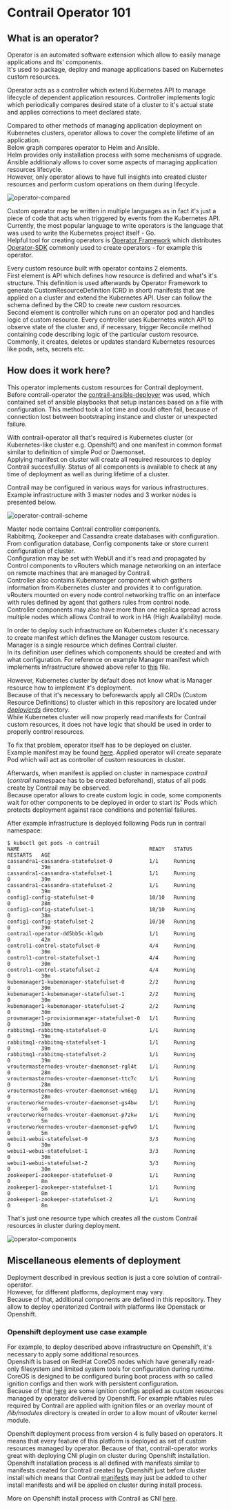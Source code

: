 # Contrail Operator 101

## What is an operator?

Operator is an automated software extension which allow to easily manage applications and its' components.<br/>
It's used to package, deploy and manage applications based on Kubernetes custom resources.

Operator acts as a controller which extend Kubernetes API to manage lifecycle of dependent application resources. Controller implements logic which periodically compares desired state of a cluster to it's actual state and applies corrections to meet declared state.

Compared to other methods of managing application deployment on Kubernetes clusters, operator allows to cover the complete lifetime of an application.<br/>
Below graph compares operator to Helm and Ansible.<br/>
Helm provides only installation process with some mechanisms of upgrade.
Ansible additionaly allows to cover some aspects of managing application resources lifecycle.<br/>
However, only operator allows to have full insights into created cluster resources and perform custom operations on them during lifecycle.

![operator-compared](images/operator-compared.png)

Custom operator may be written in multiple languages as in fact it's just a piece of code  that acts when triggered by events from the Kubernetes API.<br/>
Currently, the most popular language to write operators is the language that was used to write the Kubernetes project itself - Go.<br/>
Helpful tool for creating operators is [Operator Framework](https://github.com/operator-framework) which distributes [Operator-SDK](https://github.com/operator-framework/operator-sdk) commonly used to create operators - for example this operator.

Every custom resource built with operator contains 2 elements.<br/>
First element is API which defines how resource is defined and what's it's structure.
This definition is used afterwards by Operator Framework to generate CustomResourceDefinition (CRD in short) manifests that are applied on a cluster and extend the Kubernetes API. User can follow the schema defined by the CRD to create new custom resources.<br/>
Second element is controller which runs on an operator pod and handles logic of custom resource.
Every controller uses Kubernetes watch API to observe state of the cluster and, if necessary, trigger Reconcile method containing code describing logic of the particular custom resource.
Commonly, it creates, deletes or updates standard Kubernetes resources like pods, sets, secrets etc.

## How does it work here?

This operator implements custom resources for Contrail deployment.<br/>
Before contrail-operator the [contrail-ansible-deployer](https://github.com/tungstenfabric/tf-ansible-deployer) was used, which contained
set of ansible playbooks that setup instances based on a file with configuration.
This method took a lot time and could often fail, because of connection lost between bootstraping instance and cluster or unexpected failure.

With contrail-operator all that's required is Kubernetes cluster (or Kubernetes-like cluster e.g. Openshift) and one manifest in common format similar to definition of simple Pod or Daemonset.<br/>
Applying manifest on cluster will create all required resources to deploy Contrail succesfullly. Status of all components is available to check at any time of deployment as well as during lifetime of a cluster.

Contrail may be configured in various ways for various infrastructures.<br/>
Example infrastructure with 3 master nodes and 3 worker nodes is presented below.

![operator-contrail-scheme](images/operator-contrail-scheme.png)

Master node contains Contrail controller components.<br/>
Rabbitmq, Zookeeper and Cassandra create databases with configuration.<br/>
From configuration database, Config components take or store current configuration of cluster.<br/>
Configuration may be set with WebUI and it's read and propagated by Control components to vRouters which manage networking on an interface on remote machines that are managed by Contrail.<br/>
Controller also contains Kubemanager component which gathers information from Kubernetes cluster and provides it to configuration.<br/>
vRouters mounted on every node control networking traffic on an interface with rules defined by agent that gathers rules from control node.<br/>
Controller components may also have more than one replica spread across multiple nodes which allows Contrail to work in HA (High Availability) mode.<br/>

In order to deploy such infrastructure on Kubernetes cluster it's necessary to create manifest which defines the Manager custom resource.<br/>
Manager is a single resource which defines Contrail cluster.<br/>
In its definition user defines which components should be created and with what configuration.
For reference on example Manager manifest which implements infrastructure showed above refer to [this](https://github.com/Juniper/contrail-operator/blob/master/deploy/openshift/manifests/0000000-contrail-09-manager.yaml) file.

However, Kubernetes cluster by default does not know what is Manager resource how to implement it's deployment.<br/>
Because of that it's necessary to beforewards apply all CRDs (Custom Resource Definitions) to cluster which in this repository are located under [*deploy/crds*](https://github.com/Juniper/contrail-operator/tree/master/deploy/crds) directory.<br/>
While Kubernetes cluster will now properly read manifests for Contrail custom resources, it does not have logic that should be used in order to properly control resources.



To fix that problem, operator itself has to be deployed on cluster.<br/>
Example manifest may be found [here](https://github.com/Juniper/contrail-operator/blob/master/deploy/openshift/manifests/0000000-contrail-08-operator.yaml).
Applied operator will create separate Pod which will act as controller of custom resources in cluster.

Afterwards, when manifest is applied on cluster in namespace *contrail* (*contrail* namespace has to be created beforehand), status of all pods create by Contrail may be observed.<br/>
Because operator allows to create custom logic in code, some components wait for other components to be deployed in order to start its' Pods which protects deployment against race conditions and potential failures.

After example infrastructure is deployed following Pods run in contrail namespace:

```
$ kubectl get pods -n contrail
NAME                                          READY   STATUS             RESTARTS   AGE
cassandra1-cassandra-statefulset-0            1/1     Running            0          39m
cassandra1-cassandra-statefulset-1            1/1     Running            0          39m
cassandra1-cassandra-statefulset-2            1/1     Running            0          39m
config1-config-statefulset-0                  10/10   Running            0          38m
config1-config-statefulset-1                  10/10   Running            0          38m
config1-config-statefulset-2                  10/10   Running            0          39m
contrail-operator-dd5bb5c-klqwb               1/1     Running            0          42m
control1-control-statefulset-0                4/4     Running            0          30m
control1-control-statefulset-1                4/4     Running            0          30m
control1-control-statefulset-2                4/4     Running            0          30m
kubemanager1-kubemanager-statefulset-0        2/2     Running            0          30m
kubemanager1-kubemanager-statefulset-1        2/2     Running            0          30m
kubemanager1-kubemanager-statefulset-2        2/2     Running            0          30m
provmanager1-provisionmanager-statefulset-0   1/1     Running            0          30m
rabbitmq1-rabbitmq-statefulset-0              1/1     Running            0          39m
rabbitmq1-rabbitmq-statefulset-1              1/1     Running            0          39m
rabbitmq1-rabbitmq-statefulset-2              1/1     Running            0          39m
vroutermasternodes-vrouter-daemonset-rgl4t    1/1     Running            0          28m
vroutermasternodes-vrouter-daemonset-ttc7c    1/1     Running            0          28m
vroutermasternodes-vrouter-daemonset-wn6qg    1/1     Running            0          28m
vrouterworkernodes-vrouter-daemonset-gs4bw    1/1     Running            0          5m
vrouterworkernodes-vrouter-daemonset-p7zkw    1/1     Running            0          5m
vrouterworkernodes-vrouter-daemonset-pqfw9    1/1     Running            0          5m
webui1-webui-statefulset-0                    3/3     Running            0          30m
webui1-webui-statefulset-1                    3/3     Running            0          30m
webui1-webui-statefulset-2                    3/3     Running            0          30m
zookeeper1-zookeeper-statefulset-0            1/1     Running            0          8m
zookeeper1-zookeeper-statefulset-1            1/1     Running            0          8m
zookeeper1-zookeeper-statefulset-2            1/1     Running            0          8m
```
That's just one resource type which creates all the custom Contrail resources in cluster during deployment.<br/>


![operator-components](images/operator_components.png)

## Miscellaneous elements of deployment

Deployment described in previous section is just a core solution of contrail-operator.<br/>
However, for different platforms, deployment may vary.<br/>
Because of that, additional components are defined in this repository. They allow to deploy operatorized Contrail with platforms like Openstack or Openshift.

### Openshift deployment use case example
For example, to deploy described above infrastructure on Openshift, it's necessary to apply some additional resources.<br/>
Openshift is based on RedHat CoreOS nodes which have generally read-only filesystem and limited system tools for configuration during runtime.<br/>
CoreOS is designed to be configured buring boot process with so called ignition configs and then work with persistent configuration.<br/>
Because of that [here](https://github.com/Juniper/contrail-operator/tree/master/deploy/openshift/openshift) are some ignition configs applied as custom resources managed by operator delivered by Openshift. For example nftables rules required by Contrail are applied with ignition files or an overlay mount of */lib/modules* directory is created in order to allow mount of vRouter kernel module.

Openshift deployment process from version 4 is fully based on operators. It means that every feature of this platform is deployed as set of custom resources managed by operator. Because of that, contrail-operator works great with deploying CNI plugin on cluster during Openshift installation. Openshift installation process is all defined with manifests similar to manifests created for Contrail created by Openshift just before cluster install which means that Contrail [manifests](https://github.com/Juniper/contrail-operator/tree/master/deploy/openshift/manifests) may just be added to other install manifests and will be applied on cluster during install process.

More on Openshift install process with Contrail as CNI [here](https://github.com/Juniper/contrail-operator/tree/master/deploy/openshift).
